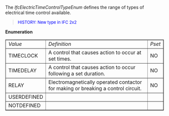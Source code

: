 ﻿The _IfcElectricTimeControlTypeEnum_ defines the range of types of electrical time control available.

> <font color="#0000FF" size="-1"> HISTORY: New type in IFC
		  2x2</font>
> 


**Enumeration**

<table border="1"> 
		<tr> 
		  <td><i>Value</i></td> 
		  <td><i>Definition</i></td> 
		  <td><i>Pset</i></td> 
		</tr> 
		<tr> 
		  <td>TIMECLOCK</td> 
		  <td>A control that causes action to occur at set times.</td> 
		  <td>NO</td> 
		</tr> 
		<tr> 
		  <td>TIMEDELAY</td> 
		  <td>A control that causes action to occur following a set
			 duration.</td> 
		  <td>NO</td> 
		</tr> 
		<tr> 
		  <td>RELAY</td> 
		  <td>Electromagnetically operated contactor for making or breaking a
			 control circuit.</td> 
		  <td>NO</td> 
		</tr> 
		<tr> 
		  <td>USERDEFINED</td> 
		  <td></td> 
		  <td></td> 
		</tr> 
		<tr> 
		  <td>NOTDEFINED</td> 
		  <td></td> 
		  <td></td> 
		</tr> 
	 </table>